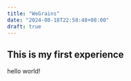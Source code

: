 ```yaml
---
title: "WeGrains"
date: "2024-08-18T22:58:48+08:00"
draft: true
---
```


## This is my first experience
hello world!